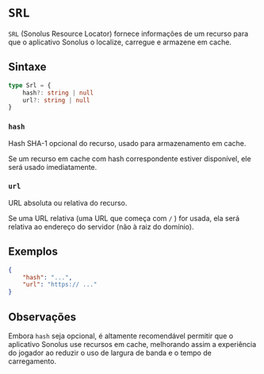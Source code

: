 # `SRL`

`SRL` (Sonolus Resource Locator) fornece informações de um recurso para que o aplicativo Sonolus o localize, carregue e armazene em cache.

## Sintaxe

```ts
type Srl = {
    hash?: string | null
    url?: string | null
}
```

### `hash`

Hash SHA-1 opcional do recurso, usado para armazenamento em cache.

Se um recurso em cache com hash correspondente estiver disponível, ele será usado imediatamente.

### `url`

URL absoluta ou relativa do recurso.

Se uma URL relativa (uma URL que começa com `/` ) for usada, ela será relativa ao endereço do servidor (não à raiz do domínio).

## Exemplos

```json
{
    "hash": "...",
    "url": "https:// ..."
}
```

## Observações

Embora `hash` seja opcional, é altamente recomendável permitir que o aplicativo Sonolus use recursos em cache, melhorando assim a experiência do jogador ao reduzir o uso de largura de banda e o tempo de carregamento.
